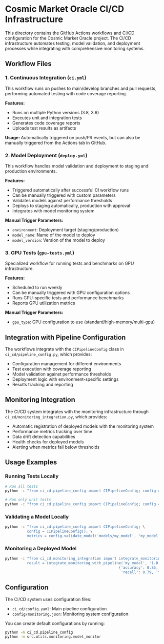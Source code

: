 # Cosmic Market Oracle CI/CD Infrastructure

This directory contains the GitHub Actions workflows and CI/CD configuration for the Cosmic Market Oracle project. The CI/CD infrastructure automates testing, model validation, and deployment processes while integrating with comprehensive monitoring systems.

## Workflow Files

### 1. Continuous Integration (`ci.yml`)

This workflow runs on pushes to main/develop branches and pull requests, performing automated testing with code coverage reporting.

**Features:**
- Runs on multiple Python versions (3.8, 3.9)
- Executes unit and integration tests
- Generates code coverage reports
- Uploads test results as artifacts

**Usage:**
Automatically triggered on push/PR events, but can also be manually triggered from the Actions tab in GitHub.

### 2. Model Deployment (`deploy.yml`)

This workflow handles model validation and deployment to staging and production environments.

**Features:**
- Triggered automatically after successful CI workflow runs
- Can be manually triggered with custom parameters
- Validates models against performance thresholds
- Deploys to staging automatically, production with approval
- Integrates with model monitoring system

**Manual Trigger Parameters:**
- `environment`: Deployment target (staging/production)
- `model_name`: Name of the model to deploy
- `model_version`: Version of the model to deploy

### 3. GPU Tests (`gpu-tests.yml`)

Specialized workflow for running tests and benchmarks on GPU infrastructure.

**Features:**
- Scheduled to run weekly
- Can be manually triggered with GPU configuration options
- Runs GPU-specific tests and performance benchmarks
- Reports GPU utilization metrics

**Manual Trigger Parameters:**
- `gpu_type`: GPU configuration to use (standard/high-memory/multi-gpu)

## Integration with Pipeline Configuration

The workflows integrate with the `CIPipelineConfig` class in `ci_cd/pipeline_config.py`, which provides:

- Configuration management for different environments
- Test execution with coverage reporting
- Model validation against performance thresholds
- Deployment logic with environment-specific settings
- Results tracking and reporting

## Monitoring Integration

The CI/CD system integrates with the monitoring infrastructure through `ci_cd/monitoring_integration.py`, which provides:

- Automatic registration of deployed models with the monitoring system
- Performance metrics tracking over time
- Data drift detection capabilities
- Health checks for deployed models
- Alerting when metrics fall below thresholds

## Usage Examples

### Running Tests Locally

```bash
# Run all tests
python -c "from ci_cd.pipeline_config import CIPipelineConfig; config = CIPipelineConfig(); config.run_tests('all')"

# Run only unit tests
python -c "from ci_cd.pipeline_config import CIPipelineConfig; config = CIPipelineConfig(); config.run_tests('unit')"
```

### Validating a Model Locally

```bash
python -c "from ci_cd.pipeline_config import CIPipelineConfig; \
          config = CIPipelineConfig(); \
          metrics = config.validate_model('models/my_model', 'my_model', '1.0')"
```

### Monitoring a Deployed Model

```bash
python -c "from ci_cd.monitoring_integration import integrate_monitoring_with_pipeline; \
          result = integrate_monitoring_with_pipeline('my_model', '1.0', 'staging', \
                                                    {'accuracy': 0.85, 'precision': 0.82, \
                                                     'recall': 0.79, 'f1': 0.80})"
```

## Configuration

The CI/CD system uses configuration files:

- `ci_cd/config.yaml`: Main pipeline configuration
- `config/monitoring.json`: Monitoring system configuration

You can create default configurations by running:

```bash
python -m ci_cd.pipeline_config
python -m src.utils.monitoring.model_monitor
```